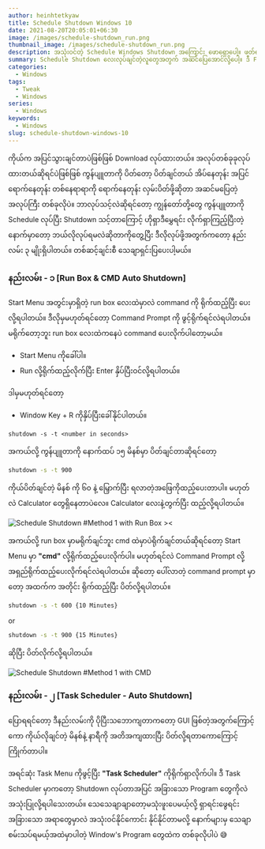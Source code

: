 ```yaml
---
author: heinhtetkyaw
title: Schedule Shutdown Windows 10
date: 2021-08-20T20:05:01+06:30
image: /images/schedule-shutdown_run.png
thumbnail_image: /images/schedule-shutdown_run.png
description: အသုံးဝင်တဲ့ Schedule Windows Shutdown အကြောင်း ဖောရှောပေါ့။ ဖတ်ရင်းလည်ရင်း လည်ရင်းဖတ်ရင်း ဖြစ်နိုင်ကြပါစေ၊ အယ်လေ အဆင်ပြေကြပါစေပေါ့။
summary: Schedule Shutdown လေးလုပ်ချင်တဲ့လူတွေအတွက် အဆင်ပြေအောင်လို့ပေါ့။ ဒီ Function ကတော့ တော်တော်များများအတွက် မလိုအပ်ဘူးဆိုပေမယ့် လိုအပ်တဲ့လူတွေ ဖတ်လို့ရအောင် ရေးထားတဲ့ အကြောင်းအရာလေးပါ။ လုပ်တဲ့နည်းကတော့ ၃ နည်းရှိတာဆိုတော့ ဖတ်ကြည့်ရင်း အဆင်ပြေနိုင်အောင် ရေးသားပေးလိုက်ပါတော့တယ်။
categories:
  - Windows
tags:
  - Tweak
  - Windows
series:
  - Windows
keywords:
  - Windows
slug: schedule-shutdown-windows-10
---
```


ကိုယ်က အပြင်သွားချင်တာပဲဖြစ်ဖြစ် Download လုပ်ထားတယ်။ အလုပ်တစ်ခုခုလုပ်ထားတယ်ဆိုရင်ပဲဖြစ်ဖြစ် ကွန်ပျူတာကို ပိတ်တော့ ပိတ်ချင်တယ် အိပ်နေတုန်း အပြင်ရောက်နေတုန်း တစ်နေရာရာကို ရောက်နေတုန်း လှမ်းပိတ်ဖို့ဆိုတာ အဆင်မပြေတဲ့အလုပ်ကြီး တစ်ခုလိုပဲ။ ဘာလုပ်သင့်လဲဆိုရင်တော့ ကျွန်တော်တို့တွေ ကွန်ပျူတာကို Schedule လုပ်ပြီး Shutdown သင့်တာကြောင့် ဟိုရှာဒီမွှေရင်း လိုက်ရှာကြည့်ပြီးတဲ့နောက်မှာတော့ ဘယ်လိုလုပ်ရမလဲဆိုတာကိုတွေ့ပြီး ဒီလိုလုပ်ဖို့အတွက်ကတော့ နည်းလမ်း ၃ မျိုးရှိပါတယ်။ တစ်ဆင့်ချင်းစီ သေချာရှင်းပြပေးပါ့မယ်။

### နည်းလမ်း - ၁ [Run Box & CMD Auto Shutdown]

Start Menu အတွင်းမှာရှိတဲ့ run box လေးထဲမှာလဲ command ကို ရိုက်ထည့်ပြီး ပေးလို့ရပါတယ်။ ဒီလိုမှမဟုတ်ရင်တော့ Command Prompt ကို ဖွင့်ရိုက်ရင်လဲရပါတယ်။ မရိုက်တော့ဘူး run box လေးထဲကနေပဲ command ပေးလိုက်ပါတော့မယ်။

- Start Menu ကိုခေါ်ပါ။
- Run လို့ရိုက်ထည့်လိုက်ပြီး Enter နှိပ်ပြီးဝင်လို့ရပါတယ်။

ဒါမှမဟုတ်ရင်တော့

- Window Key + R ကိုနှိပ်ပြီးခေါ်နိုင်ပါတယ်။

```command
shutdown -s -t <number in seconds>
```

အကယ်လို့ ကွန်ပျူတာကို နောက်ထပ် ၁၅ မိနစ်မှာ ပိတ်ချင်တာဆိုရင်တော့

```cmd
shutdown -s -t 900
```

ကိုယ်ပိတ်ချင်တဲ့ မိနစ် ကို ၆၀ နဲ့ မြှောက်ပြီး ရလာတဲ့အဖြေကိုထည့်ပေးတာပါ။ မဟုတ်လဲ Calculator တွေရှိနေတာပဲလေ။ Calculator လေးနဲ့တွက်ပြီး ထည့်လို့ရပါတယ်။

![Schedule Shutdown #Method 1 with Run Box ><](/images/schedule-shutdown_run.png)

အကယ်လို့ run box မှာမရိုက်ချင်ဘူး cmd ထဲမှာပဲရိုက်ချင်တယ်ဆိုရင်တော့ Start Menu မှာ **"cmd"** လို့ရိုက်ထည့်ပေးလိုက်ပါ။ မဟုတ်ရင်လဲ Command Prompt လို့အရှည်ရိုက်ထည့်ပေးလိုက်ရင်လဲရပါတယ်။ ဆိုတော့ ပေါ်လာတဲ့ command prompt မှာတော့ အထက်က အတိုင်း ရိုက်ထည့်ပြီး ပိတ်လို့ရပါတယ်။

```cmd
shutdown -s -t 600 {10 Minutes}
```

or

```cmd
shutdown -s -t 900 {15 Minutes}
```

ဆိုပြီး ပိတ်လိုက်လို့ရပါတယ်။

![Schedule Shutdown #Method 1 with CMD](/images/schedule-shutdown_cmd.png)

### နည်းလမ်း - ၂ [Task Scheduler - Auto Shutdown]

ပြောရရင်တော့ ဒီနည်းလမ်းကို ပိုပြီးသဘောကျတာကတော့ GUI ဖြစ်တဲ့အတွက်ကြောင့်ကော ကိုယ်လိုချင်တဲ့ မိနစ်နဲ့ နာရီကို အတိအကျထားပြီး ပိတ်လို့ရတာကောကြောင့်ကြိုက်တာပါ။

အရင်ဆုံး Task Menu ကိုဖွင့်ပြီး **"Task Scheduler"** ကိုရိုက်ရှာလိုက်ပါ။ ဒီ Task Scheduler မှာကတော့ Shutdown လုပ်တာအပြင် အခြားသော Program တွေကိုလဲ အသုံးပြုလို့ရပါသေးတယ်။ သေသေချာချာတော့မသုံးဖူးပေမယ့်လို့ ရှာရင်းဖွေရင်း အခြားသော အရာတွေမှာလဲ အသုံးဝင်နိုင်ကောင်း နိုင်နိုင်တာမလို့ နောက်များမှ သေချာစမ်းသပ်ရမယ့်အထဲမှာပါတဲ့ Window's Program တွေထဲက တစ်ခုလိုပါပဲ 😅
